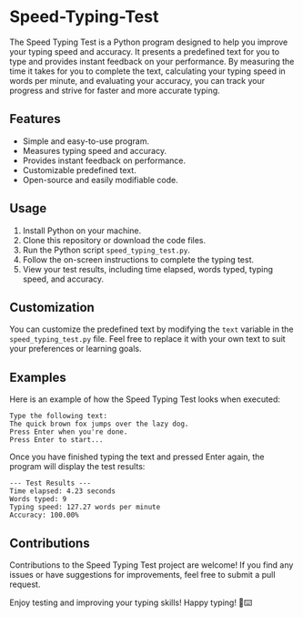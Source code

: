 # Speed-Typing-Test

The Speed Typing Test is a Python program designed to help you improve your typing speed and accuracy. It presents a predefined text for you to type and provides instant feedback on your performance. By measuring the time it takes for you to complete the text, calculating your typing speed in words per minute, and evaluating your accuracy, you can track your progress and strive for faster and more accurate typing.

## Features
- Simple and easy-to-use program.
- Measures typing speed and accuracy.
- Provides instant feedback on performance.
- Customizable predefined text.
- Open-source and easily modifiable code.

## Usage
1. Install Python on your machine.
2. Clone this repository or download the code files.
3. Run the Python script `speed_typing_test.py`.
4. Follow the on-screen instructions to complete the typing test.
5. View your test results, including time elapsed, words typed, typing speed, and accuracy.

## Customization
You can customize the predefined text by modifying the `text` variable in the `speed_typing_test.py` file. Feel free to replace it with your own text to suit your preferences or learning goals.

## Examples
Here is an example of how the Speed Typing Test looks when executed:

```
Type the following text:
The quick brown fox jumps over the lazy dog.
Press Enter when you're done.
Press Enter to start...
```

Once you have finished typing the text and pressed Enter again, the program will display the test results:

```
--- Test Results ---
Time elapsed: 4.23 seconds
Words typed: 9
Typing speed: 127.27 words per minute
Accuracy: 100.00%
```

## Contributions
Contributions to the Speed Typing Test project are welcome! If you find any issues or have suggestions for improvements, feel free to submit a pull request.

Enjoy testing and improving your typing skills! Happy typing! 🚀⌨️
```

